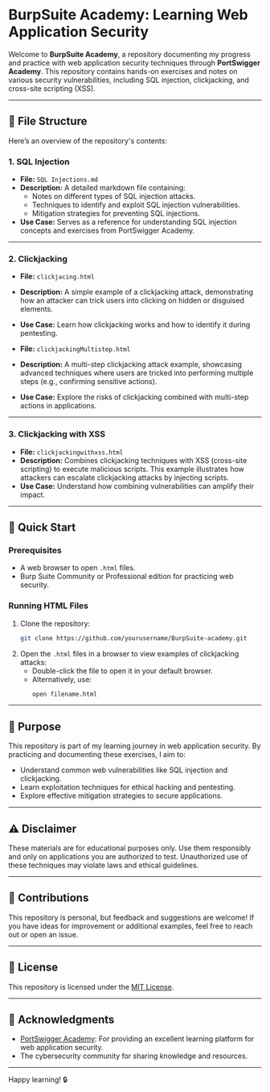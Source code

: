 # BurpSuite Academy: Learning Web Application Security

Welcome to **BurpSuite Academy**, a repository documenting my progress and practice with web application security techniques through **PortSwigger Academy**. This repository contains hands-on exercises and notes on various security vulnerabilities, including SQL injection, clickjacking, and cross-site scripting (XSS).

---

## 📂 File Structure

Here’s an overview of the repository's contents:

### **1. SQL Injection**
- **File:** `SQL Injections.md`
- **Description:** A detailed markdown file containing:
  - Notes on different types of SQL injection attacks.
  - Techniques to identify and exploit SQL injection vulnerabilities.
  - Mitigation strategies for preventing SQL injections.
- **Use Case:** Serves as a reference for understanding SQL injection concepts and exercises from PortSwigger Academy.

---

### **2. Clickjacking**
- **File:** `clickjacing.html`
- **Description:** A simple example of a clickjacking attack, demonstrating how an attacker can trick users into clicking on hidden or disguised elements.
- **Use Case:** Learn how clickjacking works and how to identify it during pentesting.

- **File:** `clickjackingMultistep.html`
- **Description:** A multi-step clickjacking attack example, showcasing advanced techniques where users are tricked into performing multiple steps (e.g., confirming sensitive actions).
- **Use Case:** Explore the risks of clickjacking combined with multi-step actions in applications.

---

### **3. Clickjacking with XSS**
- **File:** `clickjackingwithxss.html`
- **Description:** Combines clickjacking techniques with XSS (cross-site scripting) to execute malicious scripts. This example illustrates how attackers can escalate clickjacking attacks by injecting scripts.
- **Use Case:** Understand how combining vulnerabilities can amplify their impact.

---

## 🚀 Quick Start

### Prerequisites
- A web browser to open `.html` files.
- Burp Suite Community or Professional edition for practicing web security.

### Running HTML Files
1. Clone the repository:
   ```bash
   git clone https://github.com/yourusername/BurpSuite-academy.git
   ```
2. Open the `.html` files in a browser to view examples of clickjacking attacks:
   - Double-click the file to open it in your default browser.
   - Alternatively, use:
     ```bash
     open filename.html
     ```

---

## 🎯 Purpose

This repository is part of my learning journey in web application security. By practicing and documenting these exercises, I aim to:
- Understand common web vulnerabilities like SQL injection and clickjacking.
- Learn exploitation techniques for ethical hacking and pentesting.
- Explore effective mitigation strategies to secure applications.

---

## ⚠️ Disclaimer

These materials are for educational purposes only. Use them responsibly and only on applications you are authorized to test. Unauthorized use of these techniques may violate laws and ethical guidelines.

---

## 🤝 Contributions

This repository is personal, but feedback and suggestions are welcome! If you have ideas for improvement or additional examples, feel free to reach out or open an issue.

---

## 📜 License

This repository is licensed under the [MIT License](LICENSE).

---

## 🌟 Acknowledgments

- [PortSwigger Academy](https://portswigger.net/web-security): For providing an excellent learning platform for web application security.
- The cybersecurity community for sharing knowledge and resources.

---

Happy learning! 🔒
